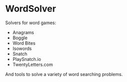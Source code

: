 # WordSolver

Solvers for word games:
  - Anagrams
  - Boggle
  - Word Bites
  - Isowords
  - Snatch
  - PlaySnatch.io
  - TwentyLetters.com

And tools to solve a variety of word searching problems.
